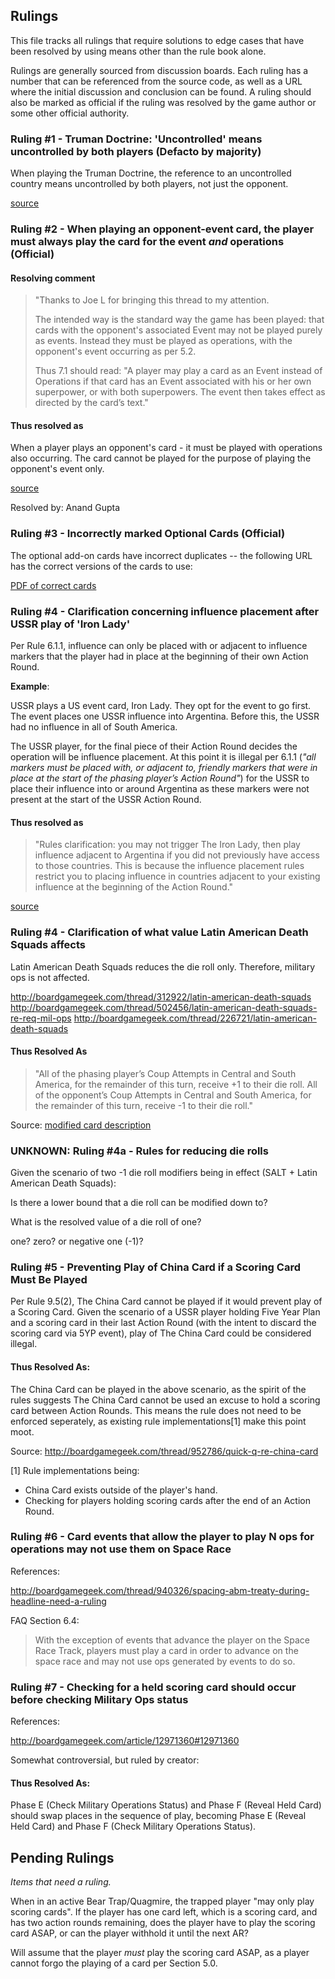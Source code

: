 ## Rulings

This file tracks all rulings that require solutions to edge cases that have
been resolved by using means other than the rule book alone.

Rulings are generally sourced from discussion boards. Each ruling has a
number that can be referenced from the source code, as well as a URL where
the initial discussion and conclusion can be found. A ruling should also be
marked as official if the ruling was resolved by the game author or some other
official authority.

### Ruling #1 - Truman Doctrine: 'Uncontrolled' means uncontrolled by both players (Defacto by majority)

When playing the Truman Doctrine, the reference to an uncontrolled country means
uncontrolled by both players, not just the opponent.

[source](http://boardgamegeek.com/thread/820285/truman-doctrine-clarification)

### Ruling #2 - When playing an opponent-event card, the player must always play the card for the event *and* operations (Official)

#### Resolving comment

> "Thanks to Joe L for bringing this thread to my attention.
> 
> The intended way is the standard way the game has been played: that cards with the opponent's associated Event may not be played purely as events. Instead they must be played as operations, with the opponent's event occurring as per 5.2.
> 
> Thus 7.1 should read: "A player may play a card as an Event instead of Operations if that card has an Event associated with his or her own superpower, or with both superpowers. The event then takes effect as directed by the card’s text."

#### Thus resolved as

When a player plays an opponent's card - it must be played with operations also
occurring. The card cannot be played for the purpose of playing the opponent's 
event only.

[source](http://boardgamegeek.com/thread/721728/playing-opponents-event-card/page/2)

Resolved by: Anand Gupta

### Ruling #3 - Incorrectly marked Optional Cards (Official)

The optional add-on cards have incorrect duplicates -- the following URL has the correct versions of the cards to use:

[PDF of correct cards](http://www.gmtgames.com/nnts/3-TScards.pdf)

### Ruling #4 - Clarification concerning influence placement after USSR play of 'Iron Lady'

Per Rule 6.1.1, influence can only be placed with or adjacent to influence markers that the player had in place at the beginning of their own Action Round.

**Example**:

USSR plays a US event card, Iron Lady. They opt for the event to go first. The event places one USSR influence into Argentina. Before this, the USSR had no influence in all of South America.

The USSR player, for the final piece of their Action Round decides the operation will be influence placement. At this point it is illegal per 6.1.1 (*"all markers must be placed with, or adjacent to, friendly markers that were in place at the start of the phasing player’s Action Round"*) for the USSR to place their influence into or around Argentina as these markers were not present at the start of the USSR Action Round.

#### Thus resolved as

> "Rules clarification: you may not trigger The Iron Lady, then play influence adjacent to Argentina if you did not previously have access to those countries.  This is because the influence placement rules restrict you to placing influence in countries adjacent to your existing influence at the beginning of the Action Round."

[source](http://twilightstrategy.com/2012/12/03/the-iron-lady/)

### Ruling #4 - Clarification of what value Latin American Death Squads affects

Latin American Death Squads reduces the die roll only. Therefore, military ops is not affected.

<http://boardgamegeek.com/thread/312922/latin-american-death-squads>
<http://boardgamegeek.com/thread/502456/latin-american-death-squads-re-req-mil-ops>
<http://boardgamegeek.com/thread/226721/latin-american-death-squads>

#### Thus Resolved As

> "All of the phasing player’s Coup Attempts in Central and South America, for the remainder of this turn, receive +1 to their die roll. All of the opponent’s Coup Attempts in Central and South America, for the remainder of this turn, receive -1 to their die roll."

Source: [modified card description](http://twilightstrategy.com/card-list/)

### UNKNOWN: Ruling #4a - Rules for reducing die rolls

Given the scenario of two -1 die roll modifiers being in effect (SALT + Latin American Death Squads):

Is there a lower bound that a die roll can be modified down to?

What is the resolved value of a die roll of one?

one? zero? or negative one (-1)?

### Ruling #5 - Preventing Play of China Card if a Scoring Card Must Be Played

Per Rule 9.5(2), The China Card cannot be played if it would prevent play of a Scoring Card. Given the scenario of a USSR player holding Five Year Plan and a scoring card in their last Action Round (with the intent to discard the scoring card via 5YP event), play of The China Card could be considered illegal.

#### Thus Resolved As:

The China Card can be played in the above scenario, as the spirit of the rules suggests The China Card cannot be used an excuse to hold a scoring card between Action Rounds. This means the rule does not need to be enforced seperately, as existing rule implementations[1] make this point moot.

Source: <http://boardgamegeek.com/thread/952786/quick-q-re-china-card>

[1] Rule implementations being:

 * China Card exists outside of the player's hand.
 * Checking for players holding scoring cards after the end of an Action Round.

### Ruling #6 - Card events that allow the player to play N ops for operations may not use them on Space Race

References:

<http://boardgamegeek.com/thread/940326/spacing-abm-treaty-during-headline-need-a-ruling>

FAQ Section 6.4:

> With the exception of events that advance the player on the Space Race
Track, players must play a card in order to advance on the space race and
may not use ops generated by events to do so.

### Ruling #7 - Checking for a held scoring card should occur before checking Military Ops status

References:

<http://boardgamegeek.com/article/12971360#12971360>

Somewhat controversial, but ruled by creator:

#### Thus Resolved As:

Phase E (Check Military Operations Status) and Phase F (Reveal Held Card)
should swap places in the sequence of play, becoming Phase E
(Reveal Held Card) and Phase F (Check Military Operations Status).

## Pending Rulings

*Items that need a ruling.*

When in an active Bear Trap/Quagmire, the trapped player "may only play
scoring cards". If the player has one card left, which is a scoring card, and
has two action rounds remaining, does the player have to play the scoring card
ASAP, or can the player withhold it until the next AR?

Will assume that the player *must* play the scoring card ASAP, as a player
cannot forgo the playing of a card per Section 5.0.

